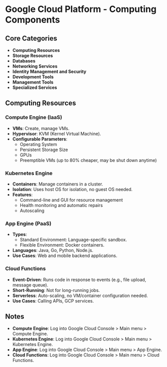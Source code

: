 # Google Cloud Platform - Computing Components

## Core Categories
- **Computing Resources**
- **Storage Resources**
- **Databases**
- **Networking Services**
- **Identity Management and Security**
- **Development Tools**
- **Management Tools**
- **Specialized Services**

## Computing Resources

### Compute Engine (IaaS)
- **VMs**: Create, manage VMs.
- **Hypervisor**: KVM (Kernel Virtual Machine).
- **Configurable Parameters**:
  - Operating System
  - Persistent Storage Size
  - GPUs
  - Preemptible VMs (up to 80% cheaper, may be shut down anytime)

### Kubernetes Engine
- **Containers**: Manage containers in a cluster.
- **Isolation**: Uses host OS for isolation, no guest OS needed.
- **Features**:
  - Command-line and GUI for resource management
  - Health monitoring and automatic repairs
  - Autoscaling

### App Engine (PaaS)
- **Types**:
  - Standard Environment: Language-specific sandbox.
  - Flexible Environment: Docker containers.
- **Languages**: Java, Go, Python, Node.js.
- **Use Cases**: Web and mobile backend applications.

### Cloud Functions
- **Event-Driven**: Runs code in response to events (e.g., file upload, message queue).
- **Short-Running**: Not for long-running jobs.
- **Serverless**: Auto-scaling, no VM/container configuration needed.
- **Use Cases**: Calling APIs, GCP services.

## Notes
- **Compute Engine**: Log into Google Cloud Console > Main menu > Compute Engine.
- **Kubernetes Engine**: Log into Google Cloud Console > Main menu > Kubernetes Engine.
- **App Engine**: Log into Google Cloud Console > Main menu > App Engine.
- **Cloud Functions**: Log into Google Cloud Console > Main menu > Cloud Functions.
